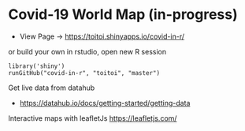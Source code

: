 # Covid-19 World Map (in-progress)

- View Page -> https://toitoi.shinyapps.io/covid-in-r/

or build your own in rstudio, open new R session
```
library('shiny')
runGitHub("covid-in-r", "toitoi", "master")
```

Get live data from datahub
- https://datahub.io/docs/getting-started/getting-data

Interactive maps with leafletJs
https://leafletjs.com/
